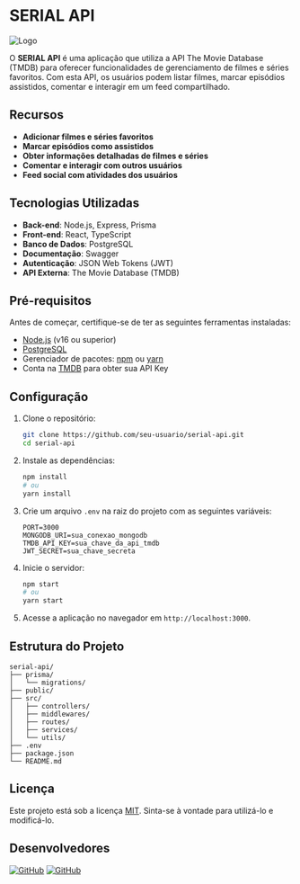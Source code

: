 # SERIAL API

![Logo](./public/Logo.png)

O **SERIAL API** é uma aplicação que utiliza a API The Movie Database (TMDB) para oferecer funcionalidades de gerenciamento de filmes e séries favoritos. Com esta API, os usuários podem listar filmes, marcar episódios assistidos, comentar e interagir em um feed compartilhado.

## Recursos

- **Adicionar filmes e séries favoritos**
- **Marcar episódios como assistidos**
- **Obter informações detalhadas de filmes e séries**
- **Comentar e interagir com outros usuários**
- **Feed social com atividades dos usuários**

## Tecnologias Utilizadas

- **Back-end**: Node.js, Express, Prisma
- **Front-end**: React, TypeScript
- **Banco de Dados**: PostgreSQL
- **Documentação**: Swagger
- **Autenticação**: JSON Web Tokens (JWT)
- **API Externa**: The Movie Database (TMDB)

## Pré-requisitos

Antes de começar, certifique-se de ter as seguintes ferramentas instaladas:

- [Node.js](https://nodejs.org/) (v16 ou superior)
- [PostgreSQL](https://www.postgresql.org/)
- Gerenciador de pacotes: [npm](https://www.npmjs.com/) ou [yarn](https://yarnpkg.com/)
- Conta na [TMDB](https://www.themoviedb.org/) para obter sua API Key

## Configuração

1. Clone o repositório:

   ```bash
   git clone https://github.com/seu-usuario/serial-api.git
   cd serial-api
   ```

2. Instale as dependências:

   ```bash
   npm install
   # ou
   yarn install
   ```

3. Crie um arquivo `.env` na raiz do projeto com as seguintes variáveis:

   ```env
   PORT=3000
   MONGODB_URI=sua_conexao_mongodb
   TMDB_API_KEY=sua_chave_da_api_tmdb
   JWT_SECRET=sua_chave_secreta
   ```

4. Inicie o servidor:

   ```bash
   npm start
   # ou
   yarn start
   ```

5. Acesse a aplicação no navegador em `http://localhost:3000`.

## Estrutura do Projeto

```
serial-api/
├── prisma/
│   └── migrations/
├── public/
├── src/
│   ├── controllers/
│   ├── middlewares/
│   ├── routes/
│   ├── services/
│   └── utils/
├── .env
├── package.json
└── README.md
```

## Licença

Este projeto está sob a licença [MIT](LICENSE). Sinta-se à vontade para utilizá-lo e modificá-lo.

## Desenvolvedores

 [![GitHub](https://img.shields.io/badge/Humberto-%23483D8B?style=for-the-badge)](https://github.com/HumbertoGaldino)
 [![GitHub](https://img.shields.io/badge/Francis-ff960f?style=for-the-badge)](https://github.com/FrancisBernard34
 )
